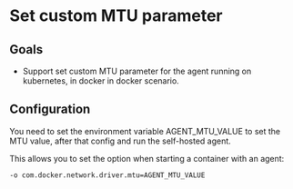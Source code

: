 # Set custom MTU parameter

## Goals
  - Support set custom MTU parameter for the agent running on kubernetes, in docker in docker scenario.
 
## Configuration

You need to set the environment variable AGENT_MTU_VALUE to set the MTU value, after that config and run the self-hosted agent.

This allows you to set the option when starting a container with an agent:

```-o com.docker.network.driver.mtu=AGENT_MTU_VALUE```